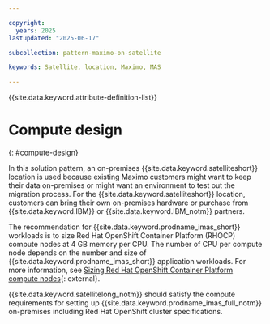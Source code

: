 ```yaml
---

copyright:
  years: 2025
lastupdated: "2025-06-17"

subcollection: pattern-maximo-on-satellite

keywords: Satellite, location, Maximo, MAS

---
```


{{site.data.keyword.attribute-definition-list}}

# Compute design
{: #compute-design}

In this solution pattern, an on-premises {{site.data.keyword.satelliteshort}} location is used because existing Maximo customers might want to keep their data on-premises or might want an environment to test out the migration process. For the {{site.data.keyword.satelliteshort}} location, customers can bring their own on-premises hardware or purchase from {{site.data.keyword.IBM}} or {{site.data.keyword.IBM_notm}} partners.

The recommendation for {{site.data.keyword.prodname_imas_short}} workloads is to size Red Hat OpenShift Container Platform (RHOCP) compute nodes at 4 GB memory per CPU. The number of CPU per compute node depends on the number and size of {{site.data.keyword.prodname_imas_short}} application workloads. For more information, see [Sizing Red Hat OpenShift Container Platform compute nodes](https://www.ibm.com/docs/en/masv-and-l/cd?topic=pi-sizing-red-hat-openshift-container-platform-compute-nodes){: external}.

{{site.data.keyword.satellitelong_notm}} should satisfy the compute requirements for setting up {{site.data.keyword.prodname_imas_full_notm}} on-premises including Red Hat OpenShift cluster specifications.
